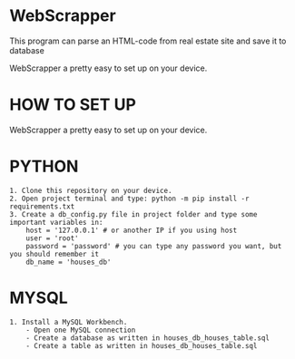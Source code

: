 # WebScrapper
This program can parse an HTML-code from real estate site and save it to database

WebScrapper a pretty easy to set up on your device.


# HOW TO SET UP
WebScrapper a pretty easy to set up on your device.

# PYTHON
    1. Clone this repository on your device.
    2. Open project terminal and type: python -m pip install -r requirements.txt
    3. Create a db_config.py file in project folder and type some important variables in:
        host = '127.0.0.1' # or another IP if you using host
        user = 'root'
        password = 'password' # you can type any password you want, but you should remember it
        db_name = 'houses_db'

# MYSQL
    1. Install a MySQL Workbench.
        - Open one MySQL connection
        - Create a database as written in houses_db_houses_table.sql
        - Create a table as written in houses_db_houses_table.sql
        
